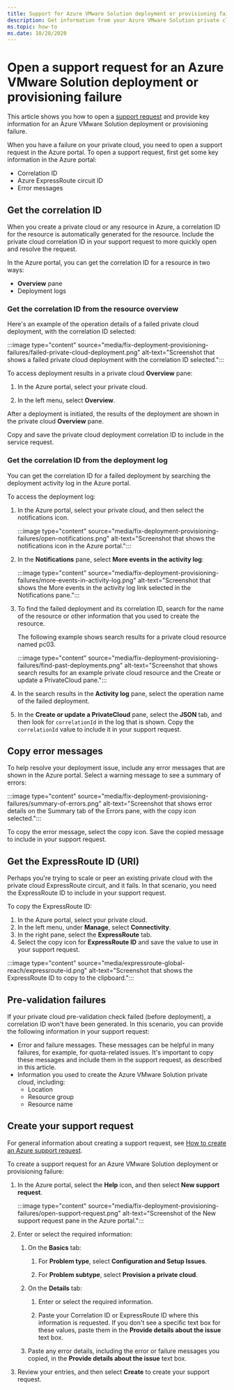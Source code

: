 ```yaml
---
title: Support for Azure VMware Solution deployment or provisioning failure
description: Get information from your Azure VMware Solution private cloud to file a service request for an Azure VMware Solution deployment or provisioning failure.
ms.topic: how-to
ms.date: 10/28/2020
---
```


# Open a support request for an Azure VMware Solution deployment or provisioning failure

This article shows you how to open a [support request](https://rc.portal.azure.com/#create/Microsoft.Support) and provide key information for an Azure VMware Solution deployment or provisioning failure. 

When you have a failure on your private cloud, you need to open a support request in the Azure portal. To open a support request, first get some key information in the Azure portal:

- Correlation ID
- Azure ExpressRoute circuit ID
- Error messages

## Get the correlation ID
 
When you create a private cloud or any resource in Azure, a correlation ID for the resource is automatically generated for the resource. Include the private cloud correlation ID in your support request to more quickly open and resolve the request.

In the Azure portal, you can get the correlation ID for a resource in two ways:

* **Overview** pane
* Deployment logs
 
 ### Get the correlation ID from the resource overview

Here's an example of the operation details of a failed private cloud deployment, with the correlation ID selected:

:::image type="content" source="media/fix-deployment-provisioning-failures/failed-private-cloud-deployment.png" alt-text="Screenshot that shows a failed private cloud deployment with the correlation ID selected.":::

To access deployment results in a private cloud **Overview** pane:

1. In the Azure portal, select your private cloud.

1. In the left menu, select **Overview**.

After a deployment is initiated, the results of the deployment are shown in the private cloud **Overview** pane.

Copy and save the private cloud deployment correlation ID to include in the service request.

### Get the correlation ID from the deployment log

You can get the correlation ID for a failed deployment by searching the deployment activity log in the Azure portal.

To access the deployment log:

1. In the Azure portal, select your private cloud, and then select the notifications icon.

   :::image type="content" source="media/fix-deployment-provisioning-failures/open-notifications.png" alt-text="Screenshot that shows the notifications icon in the Azure portal.":::

1. In the **Notifications** pane, select **More events in the activity log**:

    :::image type="content" source="media/fix-deployment-provisioning-failures/more-events-in-activity-log.png" alt-text="Screenshot that shows the More events in the activity log link selected in the Notifications pane.":::

1. To find the failed deployment and its correlation ID, search for the name of the resource or other information that you used to create the resource. 

    The following example shows search results for a private cloud resource named pc03.
 
    :::image type="content" source="media/fix-deployment-provisioning-failures/find-past-deployments.png" alt-text="Screenshot that shows search results for an example private cloud resource and the Create or update a PrivateCloud pane.":::
 
1. In the search results in the **Activity log** pane, select the operation name of the failed deployment.

1. In the **Create or update a PrivateCloud** pane, select the **JSON** tab, and then look for `correlationId` in the log that is shown. Copy the `correlationId` value to include it in your support request. 
 
## Copy error messages

To help resolve your deployment issue, include any error messages that are shown in the Azure portal. Select a warning message to see a summary of errors:
 
:::image type="content" source="media/fix-deployment-provisioning-failures/summary-of-errors.png" alt-text="Screenshot that shows error details on the Summary tab of the Errors pane, with the copy icon selected.":::

To copy the error message, select the copy icon. Save the copied message to include in your support request.
 
## Get the ExpressRoute ID (URI)
 
Perhaps you're trying to scale or peer an existing private cloud with the private cloud ExpressRoute circuit, and it fails. In that scenario, you need the ExpressRoute ID to include in your support request.

To copy the ExpressRoute ID:

1. In the Azure portal, select your private cloud.
1. In the left menu, under **Manage**, select **Connectivity**. 
1. In the right pane, select the **ExpressRoute** tab.
1. Select the copy icon for **ExpressRoute ID** and save the value to use in your support request.
 
:::image type="content" source="media/expressroute-global-reach/expressroute-id.png" alt-text="Screenshot that shows the ExpressRoute ID to copy to the clipboard."::: 
 
## Pre-validation failures

If your private cloud pre-validation check failed (before deployment), a correlation ID won't have been generated. In this scenario, you can provide the following information in your support request:

- Error and failure messages. These messages can be helpful in many failures, for example, for quota-related issues. It's important to copy these messages and include them in the support request, as described in this article.
- Information you used to create the Azure VMware Solution private cloud, including:
  - Location
  - Resource group
  - Resource name

## Create your support request

For general information about creating a support request, see [How to create an Azure support request](../azure-portal/supportability/how-to-create-azure-support-request.md). 

To create a support request for an Azure VMware Solution deployment or provisioning failure:

1. In the Azure portal, select the **Help** icon, and then select **New support request**.

    :::image type="content" source="media/fix-deployment-provisioning-failures/open-support-request.png" alt-text="Screenshot of the New support request pane in the Azure portal.":::

1. Enter or select the required information:

   1. On the **Basics** tab:

      1. For **Problem type**, select **Configuration and Setup Issues**.

      1. For **Problem subtype**, select **Provision a private cloud**.

   1. On the **Details** tab:

      1. Enter or select the required information.

      1. Paste your Correlation ID or ExpressRoute ID where this information is requested. If you don't see a specific text box for these values, paste them in the **Provide details about the issue** text box.

    1. Paste any error details, including the error or failure messages you copied, in the **Provide details about the issue** text box.

1. Review your entries, and then select **Create** to create your support request.
